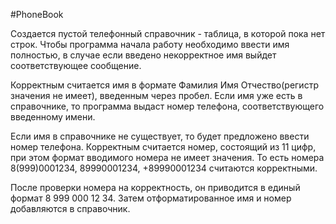 #PhoneBook

Создается пустой телефонный справочник - таблица, в которой пока нет строк. Чтобы программа начала работу необходимо ввести имя полностью, в случае если введено некорректное имя выйдет соответствующее сообщение.

Корректным считается имя в формате Фамилия Имя Отчество(регистр значения не имеет), введенным через пробел. Если имя уже есть в справочнике, то программа выдаст номер телефона, соответствующего введенному имени.

Если имя в справочнике не существует, то будет предложено ввести номер телефона. Корректным считается номер, состоящий из 11 цифр, при этом формат вводимого номера не имеет значения. То есть номера 8(999)0001234, 89990001234, +89990001234 считаются корректными.

После проверки номера на корректность, он приводится в единый формат 8 999 000 12 34. Затем отформатированное имя и номер добавляются в справочник.